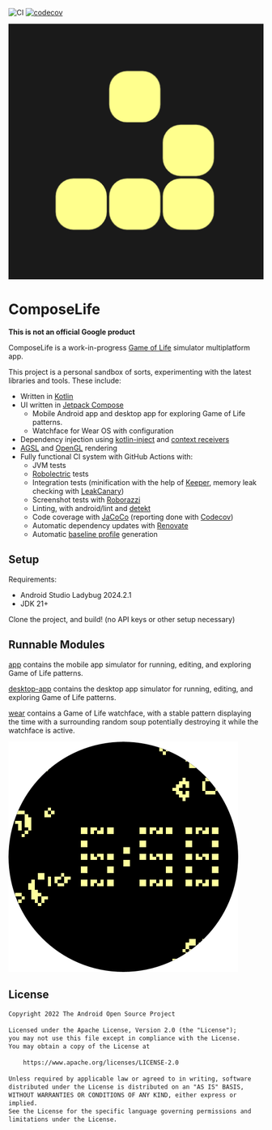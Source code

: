 ![CI][ci_badge]
[![codecov][codecov_badge]][codecov_project]

![Icon][icon]

# ComposeLife

**This is not an official Google product**

ComposeLife is a
work-in-progress [Game of Life][wikipedia_gameoflife] simulator
multiplatform app.

This project is a personal sandbox of sorts, experimenting with the latest libraries and tools.
These include:

- Written in [Kotlin][kotlin]
- UI written in [Jetpack Compose][jetpack_compose]
  - Mobile Android app and desktop app for exploring Game of Life patterns.
  - Watchface for Wear OS with configuration
- Dependency injection using [kotlin-inject][kotlin_inject] and [context receivers][context_receivers]
- [AGSL][agsl] and [OpenGL](https://developer.android.com/develop/ui/views/graphics/opengl/about-opengl) rendering
- Fully functional CI system with GitHub Actions with:
    - JVM tests
    - [Robolectric][robolectric] tests
    - Integration tests (minification with the help of [Keeper][keeper], memory leak checking with [LeakCanary][leakcanary])
    - Screenshot tests with [Roborazzi][roborazzi]
    - Linting, with android/lint and [detekt][detekt]
    - Code coverage with [JaCoCo][jacoco] (reporting done with [Codecov][codecov])
    - Automatic dependency updates with [Renovate][renovate]
    - Automatic [baseline profile][baseline_profiles] generation

## Setup

Requirements:
- Android Studio Ladybug 2024.2.1
- JDK 21+

Clone the project, and build! (no API keys or other setup necessary)

## Runnable Modules

[app][app] contains the mobile app simulator for running, editing, and exploring Game of Life
patterns.

[desktop-app][desktop-app] contains the desktop app simulator for running, editing, and exploring Game of Life
patterns.

[wear][wear] contains a Game of Life watchface, with a stable pattern displaying the time with a
surrounding random soup potentially destroying it while the watchface is active.

![Round Watchface][watchface]

## License

```
Copyright 2022 The Android Open Source Project

Licensed under the Apache License, Version 2.0 (the "License");
you may not use this file except in compliance with the License.
You may obtain a copy of the License at

    https://www.apache.org/licenses/LICENSE-2.0

Unless required by applicable law or agreed to in writing, software
distributed under the License is distributed on an "AS IS" BASIS,
WITHOUT WARRANTIES OR CONDITIONS OF ANY KIND, either express or implied.
See the License for the specific language governing permissions and
limitations under the License.
```

[//]: # (website links)

[agsl]: https://developer.android.com/develop/ui/views/graphics/agsl
[baseline_profiles]: https://developer.android.com/topic/performance/baselineprofiles
[ci_badge]: https://github.com/alexvanyo/composelife/actions/workflows/ci.yml/badge.svg
[codecov]: https://about.codecov.io/
[codecov_badge]: https://codecov.io/gh/alexvanyo/composelife/branch/main/graph/badge.svg?token=z7yP8Z8xqC
[codecov_project]: https://codecov.io/gh/alexvanyo/composelife
[context_receivers]: https://github.com/Kotlin/KEEP/blob/master/proposals/context-receivers.md
[detekt]: https://detekt.dev/
[icon]: app/src/androidMain/ic_launcher-playstore.png
[jacoco]: https://github.com/jacoco/jacoco
[jetpack_compose]: https://developer.android.com/jetpack/compose
[keeper]: https://slackhq.github.io/keeper/
[kotlin]: https://kotlinlang.org/
[kotlin_inject]: https://github.com/evant/kotlin-inject
[leakcanary]: https://square.github.io/leakcanary/
[opengl]: https://developer.android.com/develop/ui/views/graphics/opengl/about-opengl
[renovate]: https://docs.renovatebot.com/
[robolectric]: https://robolectric.org/
[roborazzi]: https://github.com/takahirom/roborazzi/
[wikipedia_gameoflife]: https://en.wikipedia.org/wiki/Conway%27s_Game_of_Life

[//]: # (relative links)

[app]: app
[desktop-app]: desktop-app
[icon]: app/src/androidMain/ic_launcher-playstore.png
[watchface]: resources-wear/src/androidMain/res/drawable-nodpi/watchface_round.png
[wear]: wear

